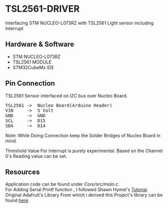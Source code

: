 # TSL2561-DRIVER
Interfacing STM NUCLEO-L073RZ  with TSL2561 Light sensor including Interrupt 

## Hardware & Software
* STM NUCLEO-L073RZ 
* TSL2561 MODULE 
* STM32CubeMx IDE 

## Pin Connection
TSL2561 Sensor interfaced on *I2C* bus over Nucleo Board.  
<pre>
TSL2561 ->  Nucleo Board(Arduino Header)  
VIN     ->  5 Volt
GND     ->  GND
SCL     ->  D15 
SDA     ->  D14
</pre>   
Note: While Doing Connection keep the Solder Bridges of Nucleo Board in mind. 

Threshold Value For Interrupt is purely experimental. Based on the Channel 0's Reading value can be set. 

## Resources 
Application code can be found under *Core/src/main.c*.   
For Adding Serial Printf function , I followed Shawn Hymel's [Tutorial](https://shawnhymel.com/1873/how-to-use-printf-on-stm32/).  
Original Adafruit's Library From which i derived this Project's library can be found [here](https://github.com/adafruit/Adafruit_TSL2561).
